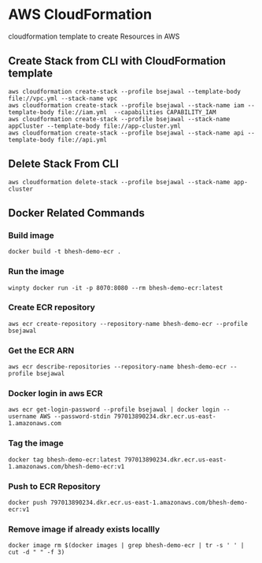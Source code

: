 # AWS CloudFormation
cloudformation template to create Resources in AWS  

## Create Stack from CLI with CloudFormation template
```
aws cloudformation create-stack --profile bsejawal --template-body file://vpc.yml --stack-name vpc
aws cloudformation create-stack --profile bsejawal --stack-name iam --template-body file://iam.yml  --capabilities CAPABILITY_IAM
aws cloudformation create-stack --profile bsejawal --stack-name appCluster --template-body file://app-cluster.yml
aws cloudformation create-stack --profile bsejawal --stack-name api --template-body file://api.yml 
```

## Delete Stack From CLI
```
aws cloudformation delete-stack --profile bsejawal --stack-name app-cluster
```


## Docker Related Commands

### Build image
```
docker build -t bhesh-demo-ecr .
```


### Run the image
```
winpty docker run -it -p 8070:8080 --rm bhesh-demo-ecr:latest
```

### Create ECR repository
```
aws ecr create-repository --repository-name bhesh-demo-ecr --profile bsejawal
```

### Get the ECR ARN
```
aws ecr describe-repositories --repository-name bhesh-demo-ecr --profile bsejawal
```

### Docker login in aws ECR
```
aws ecr get-login-password --profile bsejawal | docker login --username AWS --password-stdin 797013890234.dkr.ecr.us-east-1.amazonaws.com
```

### Tag the image
```
docker tag bhesh-demo-ecr:latest 797013890234.dkr.ecr.us-east-1.amazonaws.com/bhesh-demo-ecr:v1
```

### Push to ECR Repository
```
docker push 797013890234.dkr.ecr.us-east-1.amazonaws.com/bhesh-demo-ecr:v1
```

### Remove image if already exists locallly 
```
docker image rm $(docker images | grep bhesh-demo-ecr | tr -s ' ' | cut -d " " -f 3)
```

